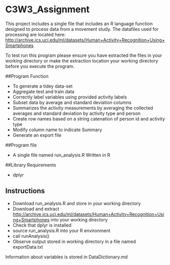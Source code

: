 # C3W3_Assignment

This project includes a single file that includes an R language function designed to process data from a movement study.
The datafiles used for processing are located here: http://archive.ics.uci.edu/ml/datasets/Human+Activity+Recognition+Using+Smartphones 

To test run this program please ensure you have extracted the files in your working directory or make the extraction location your working directory before you execute the program.

##Program Function
* To generate a tidey data-set
* Aggregate test and train data
* Correctly label variables using provided activity labels 
* Subset data by average and standard deviation columns
* Summarizes the activity measurements by averaging the collected averages and standard deviation by activity type and person
* Create row names based on a string catenation of person id and activity type
* Modify column name to indicate Summary
* Generate an export file 

##Program file
* A single file named run_analysis.R Written in R

##Library Requirements
* dplyr

## Instructions
* Download run_analysis.R and store in your working directory
* Download and extract http://archive.ics.uci.edu/ml/datasets/Human+Activity+Recognition+Using+Smartphones into your working directory
* Check that dplyr is installed
* source run_analysis.R into your R environment 
* call runAnalysis()
* Observe output stored in working directory in a file named exportData.txt
 
Information about variables is stored in DataDictionary.md



